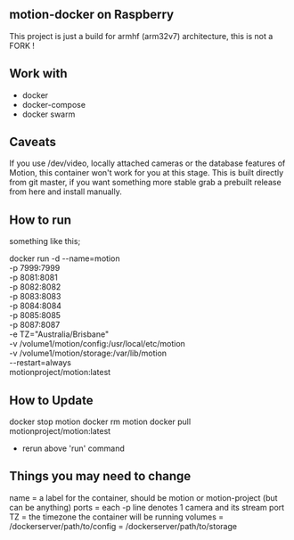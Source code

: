 ## motion-docker on Raspberry
This project is just a build for armhf (arm32v7) architecture, this is not a FORK !

## Work with
* docker
* docker-compose
* docker swarm

## Caveats
If you use /dev/video, locally attached cameras or the database features of Motion, this container won't work for you at this stage.
This is built directly from git master, if you want something more stable grab a prebuilt release from here and install manually.

## How to run
something like this;

docker run -d --name=motion \
    -p 7999:7999 \
    -p 8081:8081 \
    -p 8082:8082 \
    -p 8083:8083 \
    -p 8084:8084 \
    -p 8085:8085 \
    -p 8087:8087 \
    -e TZ="Australia/Brisbane" \
    -v /volume1/motion/config:/usr/local/etc/motion \
    -v /volume1/motion/storage:/var/lib/motion \
    --restart=always \
    motionproject/motion:latest

## How to Update
docker stop motion
docker rm motion
docker pull motionproject/motion:latest
- rerun above 'run' command

## Things you may need to change

name = a label for the container, should be motion or motion-project (but can be anything)
ports = each -p line denotes 1 camera and its stream port
TZ = the timezone the container will be running
volumes = /dockerserver/path/to/config = /dockerserver/path/to/storage
